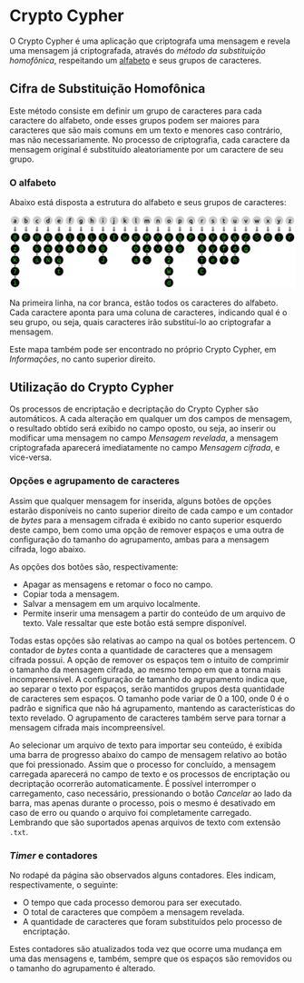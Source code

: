 # Crypto Cypher

O Crypto Cypher é uma aplicação que criptografa uma mensagem e revela uma mensagem já criptografada, através do *método da substituição homofônica*, respeitando um [alfabeto](#o-alfabeto) e seus grupos de caracteres.

## Cifra de Substituição Homofônica

Este método consiste em definir um grupo de caracteres para cada caractere do alfabeto, onde esses grupos podem ser maiores para caracteres que são mais comuns em um texto e menores caso contrário, mas não necessariamente. No processo de criptografia, cada caractere da mensagem original é substituído aleatoriamente por um caractere de seu grupo.

### O alfabeto

Abaixo está disposta a estrutura do alfabeto e seus grupos de caracteres:

![Alfabeto e grupos de caracteres](img/map.png)

Na primeira linha, na cor branca, estão todos os caracteres do alfabeto. Cada caractere aponta para uma coluna de caracteres, indicando qual é o seu grupo, ou seja, quais caracteres irão substituí-lo ao criptografar a mensagem.

Este mapa também pode ser encontrado no próprio Crypto Cypher, em *Informações*, no canto superior direito.

## Utilização do Crypto Cypher

Os processos de encriptação e decriptação do Crypto Cypher são automáticos. A cada alteração em qualquer um dos campos de mensagem, o resultado obtido será exibido no campo oposto, ou seja, ao inserir ou modificar uma mensagem no campo *Mensagem revelada*, a mensagem criptografada aparecerá imediatamente no campo *Mensagem cifrada*, e vice-versa.

### Opções e agrupamento de caracteres

Assim que qualquer mensagem for inserida, alguns botões de opções estarão disponíveis no canto superior direito de cada campo e um contador de *bytes* para a mensagem cifrada é exibido no canto superior esquerdo deste campo, bem como uma opção de remover espaços e uma outra de configuração do tamanho do agrupamento, ambas para a mensagem cifrada, logo abaixo.

As opções dos botões são, respectivamente:

- Apagar as mensagens e retomar o foco no campo.
- Copiar toda a mensagem.
- Salvar a mensagem em um arquivo localmente.
- Permite inserir uma mensagem a partir do conteúdo de um arquivo de texto. Vale ressaltar que este botão está sempre disponível.

Todas estas opções são relativas ao campo na qual os botões pertencem. O contador de *bytes* conta a quantidade de caracteres que a mensagem cifrada possui. A opção de remover os espaços tem o intuito de comprimir o tamanho da mensagem cifrada, ao mesmo tempo em que a torna mais incompreensível. A configuração de tamanho do agrupamento indica que, ao separar o texto por espaços, serão mantidos grupos desta quantidade de caracteres sem espaços. O tamanho pode variar de 0 a 100, onde 0 é o padrão e significa que não há agrupamento, mantendo as características do texto revelado. O agrupamento de caracteres também serve para tornar a mensagem cifrada mais incompreensível.

Ao selecionar um arquivo de texto para importar seu conteúdo, é exibida uma barra de progresso abaixo do campo de mensagem relativo ao botão que foi pressionado. Assim que o processo for concluído, a mensagem carregada aparecerá no campo de texto e os processos de encriptação ou decriptação ocorrerão automaticamente. É possível interromper o carregamento, caso necessário, pressionando o botão *Cancelar* ao lado da barra, mas apenas durante o processo, pois o mesmo é desativado em caso de erro ou quando o arquivo foi completamente carregado. Lembrando que são suportados apenas arquivos de texto com extensão `.txt`.

### *Timer* e contadores

No rodapé da página são observados alguns contadores. Eles indicam, respectivamente, o seguinte:

- O tempo que cada processo demorou para ser executado.
- O total de caracteres que compõem a mensagem revelada.
- A quantidade de caracteres que foram substituídos pelo processo de encriptação.

Estes contadores são atualizados toda vez que ocorre uma mudança em uma das mensagens e, também, sempre que os espaços são removidos ou o tamanho do agrupamento é alterado.